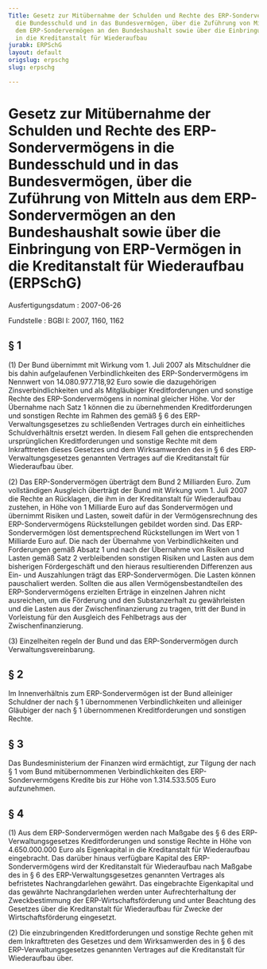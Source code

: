 ```yaml
---
Title: Gesetz zur Mitübernahme der Schulden und Rechte des ERP-Sondervermögens  in
  die Bundesschuld und in das Bundesvermögen, über die Zuführung von Mitteln  aus
  dem ERP-Sondervermögen an den Bundeshaushalt sowie über die Einbringung  von ERP-Vermögen
  in die Kreditanstalt für Wiederaufbau
jurabk: ERPSchG
layout: default
origslug: erpschg
slug: erpschg

---
```


# Gesetz zur Mitübernahme der Schulden und Rechte des ERP-Sondervermögens  in die Bundesschuld und in das Bundesvermögen, über die Zuführung von Mitteln  aus dem ERP-Sondervermögen an den Bundeshaushalt sowie über die Einbringung  von ERP-Vermögen in die Kreditanstalt für Wiederaufbau (ERPSchG)

Ausfertigungsdatum
:   2007-06-26

Fundstelle
:   BGBl I: 2007, 1160, 1162



## § 1

(1) Der Bund übernimmt mit Wirkung vom 1. Juli 2007 als Mitschuldner die bis dahin aufgelaufenen Verbindlichkeiten des ERP-Sondervermögens im Nennwert von 14.080.977.718,92 Euro sowie die dazugehörigen Zinsverbindlichkeiten und als Mitgläubiger Kreditforderungen und sonstige Rechte des ERP-Sondervermögens in nominal gleicher Höhe. Vor der Übernahme nach Satz 1 können die zu übernehmenden Kreditforderungen und sonstigen Rechte im Rahmen des gemäß § 6 des ERP-Verwaltungsgesetzes zu schließenden Vertrages durch ein einheitliches Schuldverhältnis ersetzt werden. In diesem Fall gehen die entsprechenden ursprünglichen Kreditforderungen und sonstige Rechte mit dem Inkrafttreten dieses Gesetzes und dem Wirksamwerden des in § 6 des ERP-Verwaltungsgesetzes genannten Vertrages auf die Kreditanstalt für Wiederaufbau über.

(2) Das ERP-Sondervermögen überträgt dem Bund 2 Milliarden Euro. Zum vollständigen Ausgleich überträgt der Bund mit Wirkung vom 1. Juli 2007 die Rechte an Rücklagen, die ihm in der Kreditanstalt für Wiederaufbau zustehen, in Höhe von 1 Milliarde Euro auf das Sondervermögen und übernimmt Risiken und Lasten, soweit dafür in der Vermögensrechnung des ERP-Sondervermögens Rückstellungen gebildet worden sind. Das ERP-Sondervermögen löst dementsprechend Rückstellungen im Wert von 1 Milliarde Euro auf. Die nach der Übernahme von Verbindlichkeiten und Forderungen gemäß Absatz 1 und nach der Übernahme von Risiken und Lasten gemäß Satz 2 verbleibenden sonstigen Risiken und Lasten aus dem bisherigen Fördergeschäft und den hieraus resultierenden Differenzen aus Ein- und Auszahlungen trägt das ERP-Sondervermögen. Die Lasten können pauschaliert werden. Sollten die aus allen Vermögensbestandteilen des ERP-Sondervermögens erzielten Erträge in einzelnen Jahren nicht ausreichen, um die Förderung und den Substanzerhalt zu gewährleisten und die Lasten aus der Zwischenfinanzierung zu tragen, tritt der Bund in Vorleistung für den Ausgleich des Fehlbetrags aus der Zwischenfinanzierung.

(3) Einzelheiten regeln der Bund und das ERP-Sondervermögen durch Verwaltungsvereinbarung.


## § 2

Im Innenverhältnis zum ERP-Sondervermögen ist der Bund alleiniger Schuldner der nach § 1 übernommenen Verbindlichkeiten und alleiniger Gläubiger der nach § 1 übernommenen Kreditforderungen und sonstigen Rechte.


## § 3

Das Bundesministerium der Finanzen wird ermächtigt, zur Tilgung der nach § 1 vom Bund mitübernommenen Verbindlichkeiten des ERP-Sondervermögens Kredite bis zur Höhe von 1.314.533.505 Euro aufzunehmen.


## § 4

(1) Aus dem ERP-Sondervermögen werden nach Maßgabe des § 6 des ERP-Verwaltungsgesetzes Kreditforderungen und sonstige Rechte in Höhe von 4.650.000.000 Euro als Eigenkapital in die Kreditanstalt für Wiederaufbau eingebracht. Das darüber hinaus verfügbare Kapital des ERP-Sondervermögens wird der Kreditanstalt für Wiederaufbau nach Maßgabe des in § 6 des ERP-Verwaltungsgesetzes genannten Vertrages als befristetes Nachrangdarlehen gewährt. Das eingebrachte Eigenkapital und das gewährte Nachrangdarlehen werden unter Aufrechterhaltung der Zweckbestimmung der ERP-Wirtschaftsförderung und unter Beachtung des Gesetzes über die Kreditanstalt für Wiederaufbau für Zwecke der Wirtschaftsförderung eingesetzt.

(2) Die einzubringenden Kreditforderungen und sonstige Rechte gehen mit dem Inkrafttreten des Gesetzes und dem Wirksamwerden des in § 6 des ERP-Verwaltungsgesetzes genannten Vertrages auf die Kreditanstalt für Wiederaufbau über.

